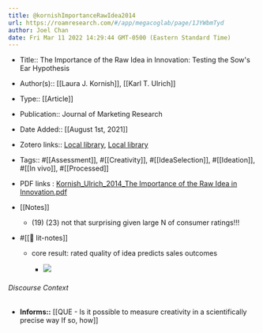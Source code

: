 ```yaml
---
title: @kornishImportanceRawIdea2014
url: https://roamresearch.com/#/app/megacoglab/page/1JYWbmTyd
author: Joel Chan
date: Fri Mar 11 2022 14:29:44 GMT-0500 (Eastern Standard Time)
---
```


- Title:: The Importance of the Raw Idea in Innovation: Testing the Sow's Ear Hypothesis
- Author(s):: [[Laura J. Kornish]], [[Karl T. Ulrich]]
- Type:: [[Article]]
- Publication:: Journal of Marketing Research
- Date Added:: [[August 1st, 2021]]
- Zotero links:: [Local library](zotero://select/groups/2451508/items/T3B7AN2I), [Local library](https://www.zotero.org/groups/2451508/items/T3B7AN2I)
- Tags:: #[[Assessment]], #[[Creativity]], #[[IdeaSelection]], #[[Ideation]], #[[In vivo]], #[[Processed]]
- PDF links : [Kornish_Ulrich_2014_The Importance of the Raw Idea in Innovation.pdf](zotero://open-pdf/groups/2451508/items/97SBA597)
- [[Notes]]

    - (19) (23) not that surprising given large N of consumer ratings‼!
- #[[📝 lit-notes]]

    - core result: rated quality of idea predicts sales outcomes

        - ![](https://firebasestorage.googleapis.com/v0/b/firescript-577a2.appspot.com/o/imgs%2Fapp%2Fmegacoglab%2FWL58Mhd1rH.png?alt=media&token=ecbc5624-8d83-492d-a74f-9381ce18dc46)

###### Discourse Context

- **Informs::** [[QUE - Is it possible to measure creativity in a scientifically precise way If so, how]]
